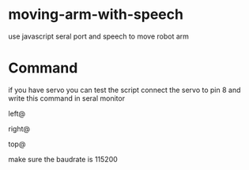 # moving-arm-with-speech
use javascript seral port and speech to move robot arm
# Command
if you have servo you can test the script connect the servo to pin 8 and write this command in seral monitor


left@

right@

top@

make sure the baudrate is 115200
